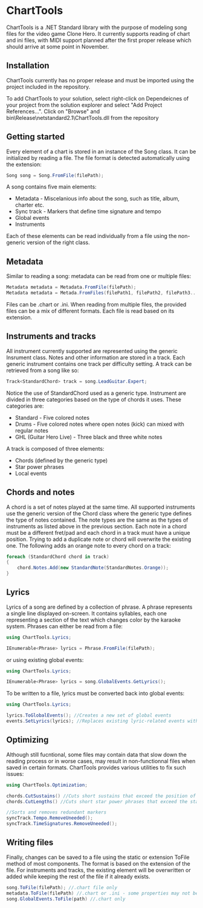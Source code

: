 # ChartTools
ChartTools is a .NET Standard library with the purpose of modeling song files for the video game Clone Hero. It currently supports reading of chart and ini files, with MIDI support planned after the first proper release which should arrive at some point in November.

## Installation
ChartTools currently has no proper release and must be imported using the project included in the repository.

To add ChartTools to your solution, select right-click on Dependeicnes of your project from the solution explorer and select "Add Project References...". Click on "Browse" and bin\Release\netstandard2.1\ChartTools.dll from the repository

## Getting started
Every element of a chart is stored in an instance of the Song class. It can be initialized by reading a file. The file format is detected automatically using the extension:
```c#
Song song = Song.FromFile(filePath);
```
A song contains five main elements:

- Metadata - Miscelanious info about the song, such as title, album, charter etc.
- Sync track - Markers that define time signature and tempo
- Global events
- Instruments

Each of these elements can be read individually from a file using the non-generic version of the right class.

## Metadata
Similar to reading a song: metadata can be read from one or multiple files:
```c#
Metadata metadata = Metadata.FromFile(filePath);
Metadata metadata = Metada.FromFiles(filePath1, filePath2, filePath3...);
```
Files can be .chart or .ini. When reading from multiple files, the provided files can be a mix of different formats. Each file is read based on its extension.

## Instruments and tracks
All instrument currently supported are represented using the generic Insrument class. Notes and other information are stored in a track. Each generic instrument contains one track per difficulty setting. A track can be retrieved from a song like so:
```c#
Track<StandardChord> track = song.LeadGuitar.Expert;
```
Notice the use of StandardChord used as a generic type. Instrument are divided in three categories based on the type of chords it uses. These categories are:
- Standard - Five colored notes
- Drums - Five colored notes where open notes (kick) can mixed with regular notes
- GHL (Guitar Hero Live) - Three black and three white notes

A track is composed of three elements:
- Chords (defined by the generic type)
- Star power phrases
- Local events

## Chords and notes
A chord is a set of notes played at the same time. All supported instruments use the generic version of the Chord class where the generic type defines the type of notes contained. The note types are the same as the types of instruments as listed above in the previous section. Each note in a chord must be a different fret/pad and each chord in a track must have a unique position. Trying to add a duplicate note or chord will overwrite the existing one. The following adds an orange note to every chord on a track:
```c#
foreach (StandardChord chord in track)
{
    chord.Notes.Add(new StandardNote(StandardNotes.Orange));
}
```

## Lyrics
Lyrics of a song are defined by a collection of phrase. A phrase represents a single line displayed on-screen. It contains syllables, each one representing a section of the text which changes color by the karaoke system. Phrases can either be read from a file:
```c#
using ChartTools.Lyrics;

IEnumerable<Phrase> lyrics = Phrase.FromFile(filePath);
```
or using existing global events:
```c#
using ChartTools.Lyrics;

IEnumerable<Phrase> lyrics = song.GlobalEvents.GetLyrics();
```
To be written to a file, lyrics must be converted back into global events:
```c#
using ChartTools.Lyrics;

lyrics.ToGlobalEvents(); //Creates a new set of global events
events.SetLyrics(lyrics); //Replaces existing lyric-related events with new events making up the phrases
```
## Optimizing
Although still fucntional, some files may contain data that slow down the reading process or in worse cases, may result in non-functionnal files when saved in certain formats. ChartTools provides various utilities to fix such issues:
```c#
using ChartTools.Optimization;

chords.CutSustains() //Cuts short sustains that exceed the position of the next identical note
chords.CutLengths() //Cuts short star power phrases that exceed the start of the next phrase

//Sorts and removes redundant markers
syncTrack.Tempo.RemoveUneeded();
syncTrack.TimeSignatures.RemoveUneeded();
```
## Writing files
Finally, changes can be saved to a file using the static or extension ToFile method of most components. The format is based on the extension of the file. For instruments and tracks, the existing element will be overwritten or added while keeping the rest of the file if it already exists.
```c#
song.ToFile(filePath); //.chart file only
metadata.ToFile(filePath) //.chart or .ini - some properties may not be written depending on the output format
song.GlobalEvents.ToFile(path) //.chart only
```
